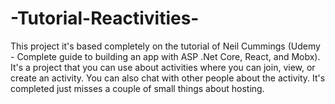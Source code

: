 # -Tutorial-Reactivities-

This project it's based completely on the tutorial of Neil Cummings (Udemy - Complete guide to building an app with ASP .Net Core, React, and Mobx).
It's a project that you can use about activities where you can join, view, or create an activity. You can also chat with other people
about the activity. It's completed just misses a couple of small things about hosting.
